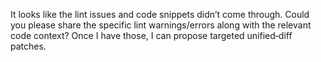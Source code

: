 It looks like the lint issues and code snippets didn’t come through. Could you please share the specific lint warnings/errors along with the relevant code context? Once I have those, I can propose targeted unified‑diff patches.